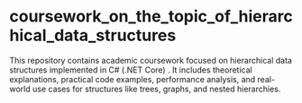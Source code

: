 # coursework_on_the_topic_of_hierarchical_data_structures
This repository contains academic coursework focused on hierarchical data structures implemented in C# (.NET Core) . It includes theoretical explanations, practical code examples, performance analysis, and real-world use cases for structures like trees, graphs, and nested hierarchies.
